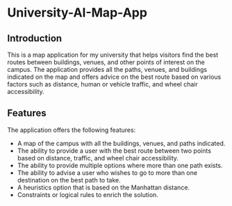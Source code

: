 # University-AI-Map-App

## Introduction
This is a map application for my university that helps visitors find the best routes between buildings, venues, and other points of interest on the campus. The application provides all the paths, venues, and buildings indicated on the map and offers advice on the best route based on various factors such as distance, human or vehicle traffic, and wheel chair accessibility.

## Features
The application offers the following features:
* A map of the campus with all the buildings, venues, and paths indicated.
* The ability to provide a user with the best route between two points based on distance, traffic, and wheel chair accessibility.
* The ability to provide multiple options where more than one path exists.
* The ability to advise a user who wishes to go to more than one destination on the best path to take.
* A heuristics option that is based on the Manhattan distance.
* Constraints or logical rules to enrich the solution.
